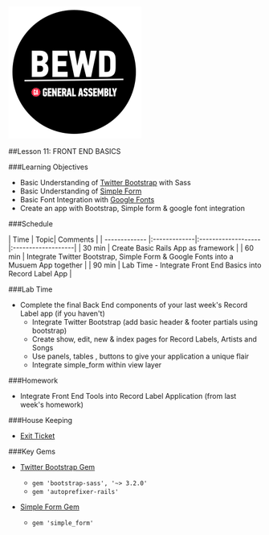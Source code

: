 ![BEWD_Logo](../assets/BEWD_Logo.png)

##Lesson 11: FRONT END BASICS 

###Learning Objectives

* Basic Understanding of [Twitter Bootstrap](http://getbootstrap.com/) with Sass
* Basic Understanding of [Simple Form](https://github.com/plataformatec/simple_form)
* Basic Font Integration with [Google Fonts](https://www.google.com/fonts)
* Create an app with Bootstrap, Simple form &  google font integration


###Schedule


| Time        | Topic| Comments |
| ------------- |:-------------|:-------------------|:-------------------|
| 30 min | Create Basic Rails App as framework | 
| 60 min | Integrate Twitter Bootstrap, Simple Form & Google Fonts into a Musuem App together |
| 90 min | Lab Time - Integrate Front End Basics into Record Label App |  


###Lab Time
- Complete the final Back End components of your last week's Record Label app (if you haven't)
  * Integrate Twitter Bootstrap (add basic header & footer partials using bootstrap)
  * Create show, edit, new & index pages for Record Labels, Artists and Songs
  * Use panels, tables , buttons to give your application a unique flair
  * Integrate simple_form within view layer


###Homework
- Integrate Front End Tools into Record Label Application (from last week's homework)


###House Keeping
- [Exit Ticket](https://docs.google.com/a/generalassemb.ly/forms/d/1y77yysiZWxAal3vm5-TFqlmRRr5nH9RODdhHnEZiIZ8/viewform)


###Key Gems 
- [Twitter Bootstrap Gem ](https://github.com/twbs/bootstrap-sass)
  * `gem 'bootstrap-sass', '~> 3.2.0'`
  * `gem 'autoprefixer-rails' `

- [Simple Form Gem](https://github.com/plataformatec/simple_form)
  * ` gem 'simple_form' ` 
